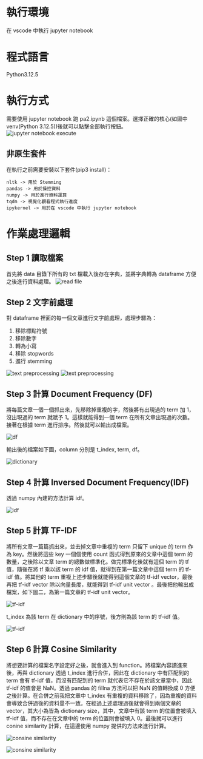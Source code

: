 # 執行環境
在 vscode 中執行 jupyter notebook
# 程式語言
Python3.12.5
# 執行方式
需要使用 jupyter notebook 跑 pa2.ipynb 這個檔案。選擇正確的核心(如圖中venv(Python 3.12.5))後就可以點擊全部執行按鈕。
![jupyter notebook execute](./images/image.png)
## 非原生套件
在執行之前需要安裝以下套件(pip3 install)：
```
nltk -> 用於 Stemming
pandas -> 用於操控資料
numpy -> 用於進行資料運算
tqdm -> 視覺化觀看程式執行進度
ipykernel -> 用於在 vscode 中執行 jupyter notebook
```
# 作業處理邏輯 
## Step 1 讀取檔案
首先將 data 目錄下所有的 txt 檔載入後存在字典，並將字典轉為 dataframe 方便之後進行資料處理。
![read file](./images/image2.png)
## Step 2 文字前處理
對 dataframe 裡面的每一個文章進行文字前處理，處理步驟為：

1. 移除標點符號
2. 移除數字
3. 轉為小寫
4. 移除 stopwords
5. 進行 stemming

![text preprocessing](./images/text_preprocessing1.png)
![text preprocessing](./images/text_preprocessing2.png)

## Step 3 計算 Document Frequency (DF)

將每篇文章一個一個抓出來，先移除掉重複的字，然後將有出現過的 term 加 1，沒出現過的 term 就賦予 1。這樣就能得到一個 term 在所有文章出現過的次數。接著在根據 term 進行排序。然後就可以輸出成檔案。

![df](./images/df.png)

輸出後的檔案如下圖，column 分別是 t_index, term, df。

![dictionary](./images/dictionary.png)

## Step 4 計算 Inversed Document Frequency(IDF)

透過 numpy 內建的方法計算 idf。

![idf](./images/idf.png)

## Step 5 計算 TF-IDF

將所有文章一篇篇抓出來，並去掉文章中重複的 term 只留下 unique 的 term 作為 key。然後將這些 key 一個個使用 count 函式得到原來的文章中這個 term 的數量，之後除以文章 term 的總數做標準化。做完標準化後就有這個 term 的 tf 值，隨後在將 tf 乘以該 term 的 idf 值，就得到在第一篇文章中這個 term 的 tf-idf 值。將其他的 term 重複上述步驟後就能得到這個文章的 tf-idf vector，最後再把 tf-idf vector 除以向量長度，就能得到 tf-idf unit vector 。最後把他輸出成檔案，如下圖二，為第一篇文章的 tf-idf unit vector。

![tf-idf](./images/tf-idf.png)

t_index 為該 term 在 dictionary 中的序號，後方則為該 term 的 tf-idf 值。

![tf-idf](./images/tf-idf2.png)

## Step 6 計算 Cosine Similarity

將想要計算的檔案名字設定好之後，就會進入到 function。將檔案內容讀進來後，再與 dictionary 透過 t_index 進行合併，因此在 dictionary 中有匹配到的 term 會有 tf-idf 值，而沒有匹配到的 term 就代表它不存在於該文章當中，因此 tf-idf 的值會是 NaN。透過 pandas 的 fillna 方法可以把 NaN 的值轉換成 0 方便之後計算。在合併之前我把文章中 t_index 有重複的資料移除了，因為重複的資料會導致合併過後的資料量不一致。在經過上述處理過後就會得到兩個文章的 vector，其大小為皆為 dictionary size，其中，文章中有該 term 的位置會被填入 tf-idf 值，而不存在在文章中的 term 的位置則會被填入 0。最後就可以進行 conine similarity 計算，在這邊使用 numpy 提供的方法來進行計算。

![consine similarity](./images/cosine_similarity.png)

![consine similarity](./images/cosine_similarity2.png)
